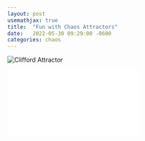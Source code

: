 ```yaml
---
layout: post
usemathjax: true
title:  "Fun with Chaos Attractors"
date:   2022-05-30 09:29:00 -0600
categories: chaos
---
```


![Clifford Attractor](../assets/img/clifford_attractor.png)

![Code](../assets/code/clifford_attractor.py)
